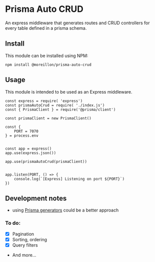 # Prisma Auto CRUD

An express middleware that generates routes and CRUD controllers for every table defined in a prisma schema.

## Install

This module can be installed using NPM:

```
npm install @moreillon/prisma-auto-crud
```

## Usage

This module is intended to be used as an Express middleware.

```
const express = require( 'express')
const prismaAutoCrud = require( './index.js')
const { PrismaClient } = require('@prisma/client')

const prismaClient = new PrismaClient()

const {
    PORT = 7070
} = process.env


const app = express()
app.use(express.json())

app.use(prismaAutoCrud(prismaClient))


app.listen(PORT, () => {
    console.log(`[Express] Listening on port ${PORT}`)
})
```

## Development notes

- using [Prisma generators](https://github.com/YassinEldeeb/create-prisma-generator) could be a better approach

### To do:

- [x] Pagination
- [x] Sorting, ordering
- [x] Query filters
- And more...
